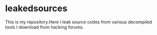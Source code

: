 # leakedsources
This is my repository.Here I leak source codes from various decompiled tools I download from hacking forums.
